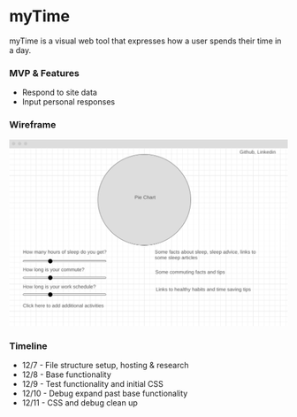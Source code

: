 # myTime

myTime is a visual web tool that expresses how a user spends their time in a day.

### MVP & Features
* Respond to site data
* Input personal responses

### Wireframe 

![image](https://github.com/bigcachemoney/myTime/blob/master/myTime.png)


### Timeline
* 12/7 - File structure setup, hosting & research
* 12/8 - Base functionality
* 12/9 - Test functionality and initial CSS
* 12/10 - Debug expand past base functionality
* 12/11 - CSS and debug clean up

